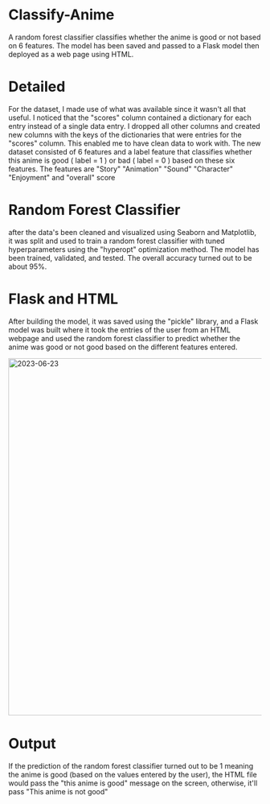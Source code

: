 # Classify-Anime
A random forest classifier classifies whether the anime is good or not based on 6 features. The model has been saved and passed to a Flask model then deployed as a web page using HTML.

# Detailed
For the dataset, I made use of what was available since it wasn't all that useful. I noticed that the "scores" column contained a dictionary for each entry instead of a single data entry. I dropped all other columns and created new columns with the keys of the dictionaries that were entries for the "scores" column. This enabled me to have clean data to work with. The new dataset consisted of 6 features and a label feature that classifies whether this anime is good ( label = 1 ) or bad ( label = 0 ) based on these six features. 
The features are "Story"	"Animation"	"Sound"	"Character"	"Enjoyment" and "overall" score

# Random Forest Classifier
after the data's been cleaned and visualized using Seaborn and Matplotlib, it was split and used to train a random forest classifier with tuned hyperparameters using the "hyperopt" optimization method. The model has been trained, validated, and tested. The overall accuracy turned out to be about 95%.

# Flask and HTML
After building the model, it was saved using the "pickle" library, and a Flask model was built where it took the entries of the user from an HTML webpage and used the random forest classifier to predict whether the anime was good or not good based on the different features entered.

<img width="710" alt="2023-06-23" src="https://github.com/Sapphire9-7/Classify-Anime/assets/93841475/34991943-da3b-4c1e-81c0-a92b9a5ef835">

# Output
If the prediction of the random forest classifier turned out to be 1 meaning the anime is good (based on the values entered by the user), the HTML file would pass the "this anime is good"  message on the screen, otherwise, it'll pass "This anime is not good"


